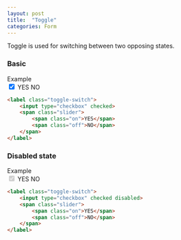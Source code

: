 ```yaml
---
layout: post
title:  "Toggle"
categories: Form
---
```


Toggle is used for switching between two opposing states.
### Basic
<div class="panel panel-success">
    <div class="panel-heading">Example</div>
    <div class="panel-body">
        <label class="toggle-switch">
            <input type="checkbox" checked>
            <span class="slider">
                <span class="on">YES</span>
                <span class="off">NO</span>
            </span>
        </label>
    </div>
</div>

```html
<label class="toggle-switch">
    <input type="checkbox" checked>
    <span class="slider">
        <span class="on">YES</span>
        <span class="off">NO</span>
    </span>
</label>
```

### Disabled state
<div class="panel panel-success">
    <div class="panel-heading">Example</div>
    <div class="panel-body">
        <label class="toggle-switch">
            <input type="checkbox" checked disabled>
            <span class="slider">
                <span class="on">YES</span>
                <span class="off">NO</span>
            </span>
        </label>
    </div>
</div>

```html
<label class="toggle-switch">
    <input type="checkbox" checked disabled>
    <span class="slider">
        <span class="on">YES</span>
        <span class="off">NO</span>
    </span>
</label>
```
